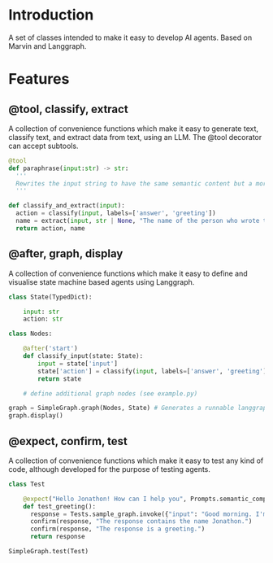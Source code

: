 # Introduction
A set of classes intended to make it easy to develop AI agents. Based on Marvin and Langgraph.
# Features

## @tool, classify, extract
A collection of convenience functions which make it easy to generate text, classify text, and extract data from text, using an LLM. The @tool decorator can accept subtools.

```` python
@tool
def paraphrase(input:str) -> str:
  '''
  Rewrites the input string to have the same semantic content but a more creative and upbeat tone.
  '''

def classify_and_extract(input):
  action = classify(input, labels=['answer', 'greeting'])
  name = extract(input, str | None, "The name of the person who wrote the message")[0]
  return action, name
````

## @after, graph, display
A collection of convenience functions which make it easy to define and visualise state machine based agents using Langgraph.

```` python
class State(TypedDict):

    input: str
    action: str

class Nodes:

    @after('start')
    def classify_input(state: State):
        input = state['input']
        state['action'] = classify(input, labels=['answer', 'greeting'])
        return state

    # define additional graph nodes (see example.py)

graph = SimpleGraph.graph(Nodes, State) # Generates a runnable langgraph-based agent with full streaming and debugging support
graph.display()
````

## @expect, confirm, test
A collection of convenience functions which make it easy to test any kind of code, although developed for the purpose of testing agents.

```` python
class Test

    @expect("Hello Jonathon! How can I help you", Prompts.semantic_compare)
    def test_greeting():
      response = Tests.sample_graph.invoke({"input": "Good morning. I'm Jonathon."})['response']
      confirm(response, "The response contains the name Jonathon.")
      confirm(response, "The response is a greeting.")
      return response

SimpleGraph.test(Test)
````
